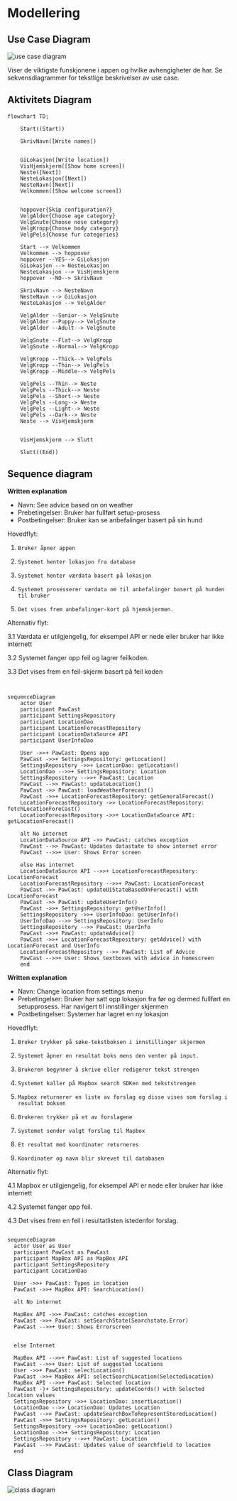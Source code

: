 

# Modellering


## Use Case Diagram
![use case diagram](docs/UseCaseDiagram.drawio.png)

Viser de viktigste funskjonene i appen og hvilke avhengigheter de har. 
Se sekvensdiagrammer for tekstlige beskrivelser av use case. 


## Aktivitets Diagram
```mermaid
flowchart TD;

    Start((Start))

    SkrivNavn([Write names])
    

    GiLokasjon([Write location])
    VisHjemskjerm([Show home screen])
    Neste([Next])
    NesteLokasjon([Next])
    NesteNavn([Next])
    Velkommen([Show welcome screen])


    hoppover{Skip configuration?}
    VelgAlder{Choose age category}
    VelgSnute{Choose nose category}
    VelgKropp{Choose body category}
    VelgPels{Choose fur categories}

    Start --> Velkommen
    Velkommen --> hoppover
    hoppover --YES--> GiLokasjon
    GiLokasjon --> NesteLokasjon
    NesteLokasjon --> VisHjemskjerm
    hoppover --NO--> SkrivNavn 

    SkrivNavn --> NesteNavn
    NesteNavn --> GiLokasjon
    NesteLokasjon --> VelgAlder

    VelgAlder --Senior--> VelgSnute
    VelgAlder --Puppy--> VelgSnute
    VelgAlder --Adult--> VelgSnute

    VelgSnute --Flat--> VelgKropp
    VelgSnute --Normal--> VelgKropp

    VelgKropp --Thick--> VelgPels
    VelgKropp --Thin--> VelgPels
    VelgKropp --Middle--> VelgPels

    VelgPels --Thin--> Neste
    VelgPels --Thick--> Neste
    VelgPels --Short--> Neste
    VelgPels --Long--> Neste
    VelgPels --Light--> Neste
    VelgPels --Dark--> Neste
    Neste --> VisHjemskjerm


    VisHjemskjerm --> Slutt

    Slutt((End))
````



## Sequence diagram

**Written explanation**

- Navn: See advice based on on weather
- Prebetingelser: Bruker har fullført setup-prosess
- Postbetingelser: Bruker kan se anbefalinger basert på sin hund
 
Hovedflyt:

1.     Bruker åpner appen
2.     Systemet henter lokasjon fra database
3.     Systemet henter værdata basert på lokasjon
4.     Systemet prosesserer værdata om til anbefalinger basert på hunden til bruker
5.     Det vises frem anbefalinger-kort på hjemskjermen. 

 
Alternativ flyt:

3.1 Værdata er utilgjengelig, for eksempel API er nede eller bruker har ikke internett

3.2 Systemet fanger opp feil og lagrer feilkoden.

3.3 Det vises frem en feil-skjerm basert på feil koden


```mermaid


sequenceDiagram
    actor User
    participant PawCast 
    participant SettingsRepository
    participant LocationDao
    participant LocationForecastRepository
    participant LocationDataSource API
    participant UserInfoDao

    User ->>+ PawCast: Opens app
    PawCast ->>+ SettingsRepository: getLocation()
    SettingsRepository ->>+ LocationDao: getLocation()
    LocationDao -->>+ SettingsRepository: Location
    SettingsRepository -->>+ PawCast: Location
    PawCast -->> PawCast: updateLocation()
    PawCast ->> PawCast: loadWeatherForecast()
    PawCast ->>+ LocationForecastRepository: getGeneralForecast()
    LocationForecastRepository ->> LocationForecastRepository: fetchLocationForeCast()
    LocationForecastRepository ->>+ LocationDataSource API: getLocationForecast()

    alt No internet
    LocationDataSource API ->> PawCast: catches exception
    PawCast -->> PawCast: Updates datastate to show internet error
    PawCast -->>+ User: Shows Error screen

    else Has internet
    LocationDataSource API -->>+ LocationForecastRepository: LocationForecast 
    LocationForecastRepository -->>+ PawCast: LocationForecast
    PawCast ->> PawCast: updateUiStateBasedOnForecast() with LocationForecast
    PawCast ->> PawCast: updateUserInfo()
    PawCast ->>+ SettingsRepository: getUserInfo() 
    SettingsRepository ->>+ UserInfoDao: getUserInfo()
    UserInfoDao -->> SettingsRepository: UserInfo
    SettingsRepository -->> PawCast: UserInfo
    PawCast ->>+ PawCast: updateAdvice()
    PawCast ->>+ LocationForecastRepository: getAdvice() with LocationForecast and UserInfo
    LocationForecastRepository -->> PawCast: List of Advice
    PawCast -->>+ User: Shows textboxes with advice in homescreen
    end

````


**Written explanation**

- Navn: Change location from settings menu
- Prebetingelser: Bruker har satt opp lokasjon fra før og dermed fullført en setupprosess. Har navigert til innstillinger skjermen 
- Postbetingelser: Systemer har lagret en ny lokasjon 
 
Hovedflyt:
1.     Bruker trykker på søke-tekstboksen i innstillinger skjermen
2.     Systemet åpner en resultat boks mens den venter på input. 
3.     Brukeren begynner å skrive eller redigerer tekst strengen
4.     Systemet kaller på Mapbox search SDKen med tekststrengen
5. 	   Mapbox returnerer en liste av forslag og disse vises som forslag i resultat boksen
6. 	   Brukeren trykker på et av forslagene
7.     Systemet sender valgt forslag til Mapbox 
8.     Et resultat med koordinater returneres
9.     Koordinater og navn blir skrevet til databasen 

 
Alternativ flyt:

4.1 Mapbox er utilgjengelig, for eksempel API er nede eller bruker har ikke internett

4.2 Systemet fanger opp feil.

4.3 Det vises frem en feil i resultatlisten istedenfor forslag.

```mermaid

sequenceDiagram
  actor User as User
  participant PawCast as PawCast
  participant MapBox API as MapBox API
  participant SettingsRepository
  participant LocationDao

  User ->>+ PawCast: Types in location
  PawCast ->>+ MapBox API: SearchLocation()

  alt No internet

  MapBox API ->>+ PawCast: catches exception
  PawCast ->>+ PawCast: setSearchState(Searchstate.Error)
  PawCast -->>+ User: Shows Errorscreen 


  else Internet

  MapBox API -->>+ PawCast: List of suggested locations
  PawCast -->>+ User: List of suggested locations
  User ->>+ PawCast: selectLocation()
  PawCast ->>+ MapBox API: selectSearchLocation(SelectedLocation)
  MapBox API -->>+ PawCast: Selected location
  PawCast -)+ SettingsRepository: updateCoords() with Selected location values
  SettingsRepository ->>+ LocationDao: insertLocation()
  LocationDao -->> LocationDao: Updates Location
  PawCast -->> PawCast: updateSearchBoxToRepresentStoredLocation()
  PawCast ->>+ SettingsRepository: getLocation()
  SettingsRepository ->>+ LocationDao: getLocation()
  LocationDao -->>+ SettingsRepository: Location
  SettingsRepository -->>+ PawCast: Location
  PawCast -->> PawCast: Updates value of searchfield to location
  end

````


## Class Diagram

![class diagram](docs/klassediagram.png)
